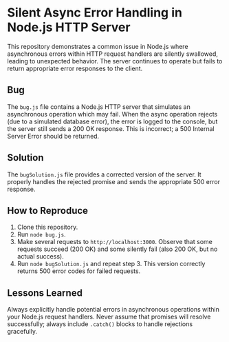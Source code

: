 # Silent Async Error Handling in Node.js HTTP Server

This repository demonstrates a common issue in Node.js where asynchronous errors within HTTP request handlers are silently swallowed, leading to unexpected behavior.  The server continues to operate but fails to return appropriate error responses to the client.

## Bug

The `bug.js` file contains a Node.js HTTP server that simulates an asynchronous operation which may fail.  When the async operation rejects (due to a simulated database error), the error is logged to the console, but the server still sends a 200 OK response.  This is incorrect; a 500 Internal Server Error should be returned.

## Solution

The `bugSolution.js` file provides a corrected version of the server.  It properly handles the rejected promise and sends the appropriate 500 error response.

## How to Reproduce

1. Clone this repository.
2. Run `node bug.js`.
3. Make several requests to `http://localhost:3000`.  Observe that some requests succeed (200 OK) and some silently fail (also 200 OK, but no actual success). 
4. Run `node bugSolution.js` and repeat step 3.  This version correctly returns 500 error codes for failed requests.

## Lessons Learned

Always explicitly handle potential errors in asynchronous operations within your Node.js request handlers.  Never assume that promises will resolve successfully; always include `.catch()` blocks to handle rejections gracefully.